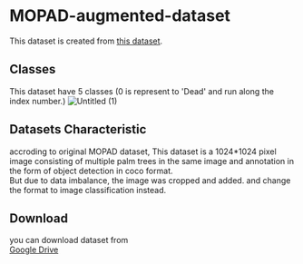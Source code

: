 # MOPAD-augmented-dataset
This dataset is created from [this dataset](https://github.com/rs-dl/MOPAD).
## Classes
This dataset have 5 classes (0 is represent to 'Dead' and run along the index number.)
![Untitled (1)](https://user-images.githubusercontent.com/93368509/172104847-1d3772dc-6073-4587-9c17-037f40f6d920.png)
## Datasets Characteristic
accroding to original MOPAD dataset, This dataset is a 1024*1024 pixel image consisting of multiple palm trees in the same image and annotation in the form of object detection in coco format.    
But due to data imbalance, the image was cropped and added. and change the format to image classification instead.
## Download
you can download dataset from    
[Google Drive](https://drive.google.com/drive/folders/1WqAPft-Fc0WaMVryUiLN1eYKXj7UMp8b?usp=sharing)
